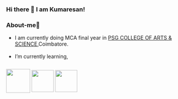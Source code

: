 ### Hi there 👋 I am Kumaresan!

<!--
**dev-kumaresan/dev-kumaresan** is a ✨ _special_ ✨ repository because its `README.md` (this file) appears on your GitHub profile.

Here are some ideas to get you started:

- 🔭 I’m currently working on ...
- 
- 👯 I’m looking to collaborate on ...
- 🤔 I’m looking for help with ...
- 💬 Ask me about ...
- 📫 How to reach me: ...
- 😄 Pronouns: ...
- ⚡ Fun fact: ...
-->
### About-me🙂
* I am currently doing MCA final year in <a href="https://www.psgcas.ac.in/">PSG COLLEGE OF ARTS & SCIENCE</a>,Coimbatore.<br><br>
* I’m currently learning,<div><img align="center" src="https://user-images.githubusercontent.com/100152824/162625076-09d1adc9-5e3b-453c-8373-2adcfd4671bc.jpg" height="12" width="50">
<img align="center" src="https://user-images.githubusercontent.com/100152824/162767836-c60ec2aa-8d63-4132-b673-e2a0df1e7ffd.png" height="65" width="65">
<img align="center" src="https://user-images.githubusercontent.com/100152824/162918915-9433a4ee-f477-4849-ba0f-f00d5d8542d5.png" height="60" width="60">
<img align="center" src="https://user-images.githubusercontent.com/100152824/162920041-071a7c78-b267-460c-a89e-3415fb8618a1.png" height="60" width="60">
</div>
           


